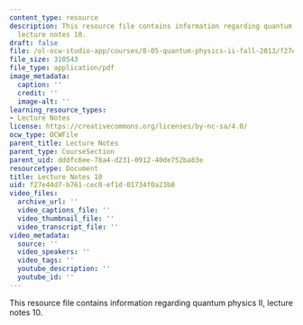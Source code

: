 ```yaml
---
content_type: resource
description: This resource file contains information regarding quantum physics II,
  lecture notes 10.
draft: false
file: /ol-ocw-studio-app/courses/8-05-quantum-physics-ii-fall-2013/f27e44d7b761cec0ef1d01734f0a23b8_MIT8_05F13_Chap_10.pdf
file_size: 310543
file_type: application/pdf
image_metadata:
  caption: ''
  credit: ''
  image-alt: ''
learning_resource_types:
- Lecture Notes
license: https://creativecommons.org/licenses/by-nc-sa/4.0/
ocw_type: OCWFile
parent_title: Lecture Notes
parent_type: CourseSection
parent_uid: dddfc6ee-78a4-d231-0912-40de752ba83e
resourcetype: Document
title: Lecture Notes 10
uid: f27e44d7-b761-cec0-ef1d-01734f0a23b8
video_files:
  archive_url: ''
  video_captions_file: ''
  video_thumbnail_file: ''
  video_transcript_file: ''
video_metadata:
  source: ''
  video_speakers: ''
  video_tags: ''
  youtube_description: ''
  youtube_id: ''
---
```

This resource file contains information regarding quantum physics II, lecture notes 10.